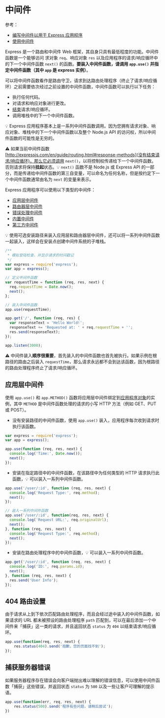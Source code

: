 # 中间件
参考：
* [编写中间件以用于 Express 应用程序](http://expressjs.com/zh-cn/guide/writing-middleware.html)
* [使用中间件](http://expressjs.com/zh-cn/guide/using-middleware.html)

Express 是一个路由和中间件 Web 框架，其自身只具有最低程度的功能。中间件函数是一个能够访问 求对象 `req`、响应对象 `res` 以及应用程序的请求/响应循环中的下一个中间件函数 `next()` 的函数。**要装入中间件函数，请调用 `app.use()` 并指定中间件函数（其中 `app` 是 express 实例）**。

可以将中间件函数看作是路由守卫，请求到达路由处理程序（终止了请求/响应循环）之前需要依次经过之前设置的中间件函数，中间件函数可以执行以下任务：

- 执行任何代码。
- 对请求和响应对象进行更改。
- [结束](http://expressjs.com/en/guide/routing.html#response-methods)请求/响应循环。
- 调用堆栈中的下一个中间件函数。

:bulb: Express 应用程序基本上是一系列中间件函数调用。因为您拥有请求对象、响应对象、堆栈中的下一个中间件函数以及整个 Node.js API 的访问权，所以中间件函数的可能性是无穷的。

:warning: 如果当前中间件函数[http://expressjs.com/en/guide/routing.html#response-methods](没有结束请求/响应循环)，那么它必须调用 `next()`，以将控制权传递给下一个中间件函数。否则请求将保持**挂起**状态。:bulb: `next()` 函数不是 Node.js 或 Express API 的一部分，而是传递给中间件函数的第三自变量，可以命名为任何名称，但是按约定下一个中间件函数通常由名为 `next` 的变量来表示。

Express 应用程序可以使用以下类型的中间件：

- [应用层中间件](http://expressjs.com/zh-cn/guide/using-middleware.html#middleware.application)
- [路由器层中间件](http://expressjs.com/zh-cn/guide/using-middleware.html#middleware.router)
- [错误处理中间件](http://expressjs.com/zh-cn/guide/using-middleware.html#middleware.error-handling)
- [内置中间件](http://expressjs.com/zh-cn/guide/using-middleware.html#middleware.built-in)
- [第三方中间件](http://expressjs.com/zh-cn/guide/using-middleware.html#middleware.third-party)

:bulb: 使用可选安装路径来装入应用层和路由器层中间件，还可以将一系列中间件函数一起装入，这样会在安装点创建中间件系统的子堆栈。

```js
/**
 * 模拟登陆检查，并显示请求的时间戳记
 */
var express = require('express');
var app = express();

// 定义中间件函数
var requestTime = function (req, res, next) {
  req.requestTime = Date.now();
  next();
};

// 装入中间件函数
app.use(requestTime);

app.get('/', function (req, res) {
  var responseText = 'Hello World!';
  responseText += 'Requested at: ' + req.requestTime + '';
  res.send(responseText);
});

app.listen(3000);
```

:warning: 中间件装入**顺序很重要**，首先装入的中间件函数也首先被执行。如果示例在根路径的路由之后装入 `requestTime`，那么请求永远都不会到达该函数，因为根路径的路由处理程序终止了请求/响应循环。

## 应用层中间件
使用 `app.use()` 和 `app.METHOD()` 函数将应用层中间件绑定到[应用程序对象](http://expressjs.com/zh-cn/4x/api.html#app)的实例，其中 `METHOD` 是中间件函数处理的请求的小写 HTTP 方法（例如 GET、PUT 或 POST）。

* 没有安装路径的中间件函数，使用 `app.use()` 装入，应用程序每次收到请求时执行该函数。

```js
var express = require('express');
var app = express();

app.use(function (req, res, next) {
  console.log('Time:', Date.now());
  next();
});
```

* 安装在指定路径中的中间件函数，在该路径中为任何类型的 HTTP 请求执行此函数，:bulb: 可以装入一系列中间件函数。

```js
app.use('/user/:id', function (req, res, next) {
  console.log('Request Type:', req.method);
  next();
});

// 装入一系列中间件函数
app.use('/user/:id', function(req, res, next) {
  console.log('Request URL:', req.originalUrl);
  next();
}, function (req, res, next) {
  console.log('Request Type:', req.method);
  next();
});
```

* 安装在路由处理程序中的中间件函数，:bulb: 可以装入一系列中间件函数。

```js
app.get('/user/:id', function (req, res, next) {
  console.log('ID:', req.params.id);
  next();
}, function (req, res, next) {
  res.send('User Info');
});
```

## 404 路由设置
由于请求从上到下依次匹配路由处理程序，而且会经过途中装入的中间件函数，如果请求的 URL 都未被预设的路由处理程序 `path` 匹配到，可以在最后添加一个中间件来「捕获」这一类的请求，并且返回状态 `status` 为 `404` 以结束请求/响应循环。

```js
app.use(function(req, res, next) {
    res.status(404).send('抱歉，您的页面找不到');
});
```

## 捕获服务器错误
如果服务器程序存在错误会向客户端抛出难以理解的错误信息，可以使用中间件函数「捕获」这些错误，并返回状态  `status` 为 `500` 以及一些让客户可理解的提示语。

```js
app.use(function(err, req, res, next) {
    res.status(500).send('程序有些问题，请稍后尝试');
})
```